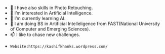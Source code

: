 - 👋 I have also skills in Photo Retouching.
- 👀 I’m interested in Artificial Intelligence.
- 🌱 I’m currently learning AI.
- 💞️ I am doing BS in Artificial Intelleligence from FAST(National University of Computer and Emerging Sciences).
- 📫 I like to chase new challenges.
-     Website:https://kashifkhanks.wordpress.com/

<!---
kashifsahilks906/kashifsahilks906 is a ✨ special ✨ repository because its `README.md` (this file) appears on your GitHub profile.
You can click the Preview link to take a look at your changes.
--->

